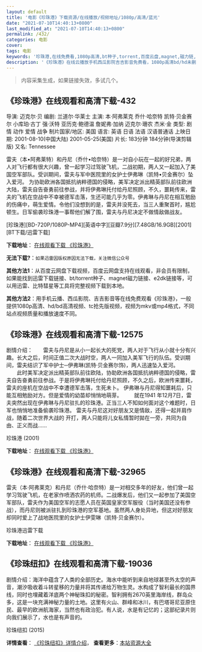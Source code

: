 ```yaml
---
layout: default
title: '电影《珍珠港》下载资源/在线播放/视频地址/1080p/高清/蓝光'
date: "2021-07-10T14:40:13+0800"
last_modified_at: "2021-07-10T14:40:13+0800"
permalink: /432/
categories: 电影
cover:
tags: 电影
keywords: '珍珠港,在线免费看,1080p高清,bt种子,torrent,百度云盘,magnet,磁力链,迅雷下载资源'
description: '《珍珠港》在线云播放手机西瓜影院吉吉影音免费看，1080p高清bd/hd未删减完整版和tc抢先枪版，mkv/mp4格式，附带bt/torrent种子、magnet/磁力链、百度云盘、网盘资源迅雷下载链接'
---
```


>内容采集生成，如果链接失效，多试几个。


## 《珍珠港》在线观看和高清下载-432

导演: 迈克尔·贝 编剧: 兰道尔·华莱士 主演: 本·阿弗莱克 乔什·哈奈特 凯特·贝金赛尔 小库珀·古丁 强·沃特 亚历克·鲍德温 詹妮弗·加纳 迈克尔·珊农 杰米·金 类型: 剧情 动作 爱情 战争 制片国家/地区: 美国 语言: 英语 日语 法语 汉语普通话 上映日期: 2001-08-10(中国大陆) 2001-05-25(美国) 片长: 183分钟 184分钟(导演剪辑版) 又名: Tennessee

雷夫（本•阿弗莱特）和丹尼（乔什•哈奈特）是一对自小玩在一起的好兄弟，两人对飞行都有很大兴趣，曾一起学习过驾驶飞机，二战初期，两人又一起加入了美国空军部队。受训期间，雷夫与军中医院里的女护士伊弗琳（凯特•贝金赛尔）坠入爱河。 为协助欧洲各国抵抗纳粹德国的侵略，美军决定派出精英部队前往欧洲大陆，雷夫自告奋勇前往参战，并将伊弗琳托付给丹尼照顾，不久，噩耗传来，雷夫的飞机在空战中不幸被德军击落，生还可能几乎为零。伊弗琳与丹尼在相互勉励的伤痛中，萌生爱情。令他们没想到的是，雷夫并没死去，当三人重聚首时，尴尬顿生。日军偷袭珍珠港一事帮他们解了围，雷夫与丹尼决定不做情敌做战友。


[珍珠港][BD-720P/1080P-MP4][英语中字][豆瓣7.9分][7.48GB/16.9GB][2001][BT下载/迅雷下载]

**下载地址**： [在线观看下载 《珍珠港》](https://www.btdx8.com/torrent/pearl_harbor_2001.html) 


**无法下载?**：`如果迅雷因版权原因无法下载，关注微信公众号 `

**其他方法1**：从百度云网盘下载视频，百度云网盘支持在线观看，非会员有限制，如果能找到迅雷下载链接、bt/torrent种子、magnet磁力链接、e2dk链接等，可以用迅雷、比特彗星等工具将完整视频下载到本地。

**其他方法2**：用手机云播、西瓜影院、吉吉影音等在线免费观看《珍珠港》，一般提供1080p高清、hd/bd高清视频、tc抢先版视频，视频为mkv或mp4格式，不同站点视频质量和播放速度不同。


## 《珍珠港》在线观看和高清下载-12575

剧情介绍：　　雷夫与丹尼是从小一起长大的死党，两人对于飞行从小就十分有兴趣。长大之后，时间正值二次大战时空，两人一同加入美军飞行的队伍。受训期间，雷夫结识了军中护士─伊弗琳(凯特·贝金赛尔饰)，两人迅速坠入爱河。 　　此时美军决定派出精英部队前往欧陆，协助欧洲各国抵抗纳粹德国的侵略，雷夫自告奋勇前往参战。于是将伊弗琳托付给丹尼照顾，不久之后，欧洲传来噩耗，雷夫的座机在空战中不幸遭德军击落，生死未卜。 伊弗琳与丹尼得知噩耗后，只能互相勉励对方。但是爱情的幼苗却悄悄地萌芽。 　　就在1941 年12月7日，雷夫突然出现在伊弗琳与丹尼驻扎的珍珠港。正当三人不知如何面对这个难题时，日军也悄悄地准备偷袭珍珠港。 雷夫与丹尼这对好朋友又是情敌，还得一起并肩作战，随着二次世界大战的 开打，两人只能将儿女私情暂时拋在一旁，共同为自由、正义而战……


珍珠港 (2001)

**下载地址**： [在线观看下载 《珍珠港》](https://www.btbtdy.me/btdy/dy6777.html) 


## 《珍珠港》在线观看和高清下载-32965

雷夫（本·阿弗莱克）和丹尼（乔什·哈奈特）是一对相交多年的好友，他们曾一起学习驾驶飞机，在老家作喷洒农药的机师。二战爆发后，他们又一起参加了美国空军部队，雷夫作为美国空军的志愿人员在英国皇家空军服役（当时美国还没有参战），而丹尼则被派驻扎到珍珠港的空军基地。虽然两人身处异地，但这对好朋友却同时爱上了战地医院里的女护士伊雯琳（凯特&middot;贝金赛尔）。


珍珠港迅雷下载

**下载地址**： [在线观看下载 《珍珠港》](https://www.993dy.com//vod-detail-id-14262.html) 


## 《珍珠纽扣》在线观看和高清下载-19036

剧情介绍：海洋中蕴含了人类的全部历史。海水中能听到来自地球甚至外太空的声音，潮汐吸收着斗转星移的力量并将其传递给万物生灵。水构成了智利最长的国界线，同时也埋藏着洋底两个神秘珠扣的秘密。智利拥有2670英里海岸线，群岛众多，这是一块充满神秘力量的土地。这里有火山、群峰和冰川，有巴塔哥尼亚原住民、最早的欧洲航海家，当然也有政治犯。有人说，水是有记忆的；这部纪录片则向我们展示了，水也是有声音的。


珍珠纽扣 (2015)

**详情查看**： [《珍珠纽扣》详情介绍](/movie/19036/)， **查看更多**：[本站资源大全](/movie/t/all/)


